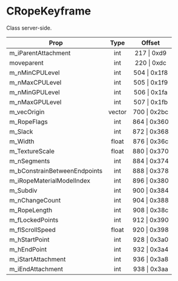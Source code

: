 # CRopeKeyframe

Class server-side.

|Prop|Type|Offset|
|---|:-:|:-:|
|m_iParentAttachment|int|217 \| 0xd9|
|moveparent|int|220 \| 0xdc|
|m_nMinCPULevel|int|504 \| 0x1f8|
|m_nMaxCPULevel|int|505 \| 0x1f9|
|m_nMinGPULevel|int|506 \| 0x1fa|
|m_nMaxGPULevel|int|507 \| 0x1fb|
|m_vecOrigin|vector|700 \| 0x2bc|
|m_RopeFlags|int|864 \| 0x360|
|m_Slack|int|872 \| 0x368|
|m_Width|float|876 \| 0x36c|
|m_TextureScale|float|880 \| 0x370|
|m_nSegments|int|884 \| 0x374|
|m_bConstrainBetweenEndpoints|int|888 \| 0x378|
|m_iRopeMaterialModelIndex|int|896 \| 0x380|
|m_Subdiv|int|900 \| 0x384|
|m_nChangeCount|int|904 \| 0x388|
|m_RopeLength|int|908 \| 0x38c|
|m_fLockedPoints|int|912 \| 0x390|
|m_flScrollSpeed|float|920 \| 0x398|
|m_hStartPoint|int|928 \| 0x3a0|
|m_hEndPoint|int|932 \| 0x3a4|
|m_iStartAttachment|int|936 \| 0x3a8|
|m_iEndAttachment|int|938 \| 0x3aa|
